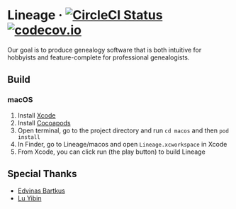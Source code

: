 Lineage &middot; [![CircleCI Status](https://circleci.com/gh/facebook/react.svg?style=shield&circle-token=:circle-token)](https://circleci.com/gh/Lineage-Inc/Lineage) [![codecov.io](https://codecov.io/github/lineage-inc/lineage/coverage.svg?branch=master)](https://codecov.io/github/lineage-inc/lineage?branch=master)
===================
Our goal is to produce genealogy software that is both intuitive for hobbyists and feature-complete for professional genealogists.

## Build
### macOS
1. Install [Xcode](https://developer.apple.com/xcode/)
2. Install [Cocoapods](https://cocoapods.org/)
3. Open terminal, go to the project directory and run `cd macos` and then `pod install`
4. In Finder, go to Lineage/macos and open `Lineage.xcworkspace` in Xcode
5. From Xcode, you can click run (the play button) to build Lineage

## Special Thanks
* [Edvinas Bartkus](https://twitter.com/edvinasbartkus)
* [Lu Yibin](https://github.com/robin)
